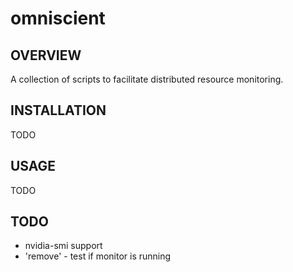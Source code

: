 # omniscient
## OVERVIEW
A collection of scripts to facilitate distributed resource monitoring.

## INSTALLATION
TODO

## USAGE
TODO

## TODO
- nvidia-smi support
- 'remove' - test if monitor is running
